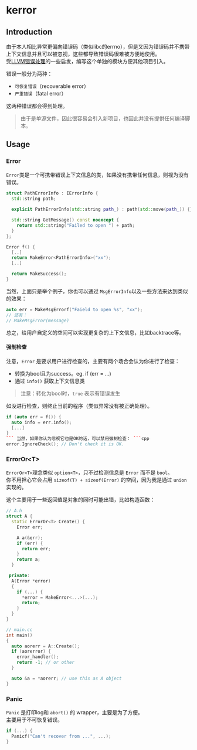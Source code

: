 # kerror

## Introduction
由于本人相比异常更偏向错误码（类似libc的errno），但是又因为错误码并不携带上下文信息并且可以被忽视，这些都导致错误码很难被方便地使用。  
受[LLVM错误处理](https://llvm.org/docs/ProgrammersManual.html#error-handling)的一些启发，编写这个单独的模块方便其他项目引入。

错误一般分为两种：

* `可恢复错误`（recoverable error）
* `严重错误`（fatal error）

这两种错误都会得到处理。

> 由于是单源文件，因此很容易会引入新项目，也因此并没有提供任何编译脚本。

## Usage
### Error
`Error`类是一个可携带错误上下文信息的类，如果没有携带任何信息，则视为没有错误。
```cpp
struct PathErrorInfo : IErrorInfo {
  std::string path;
  
  explicit PathErrorInfo(std::string path_) : path(std::move(path_)) {}

  std::string GetMessage() const noexcept {
    return std::string("Failed to open ") + path;
  }
};

Error f() {
  [..]
  return MakeError<PathErrorInfo>("xx");
  [..]

  return MakeSuccess();
}
```
当然，上面只是举个例子，你也可以通过 `MsgErrorInfo`以及一些方法来达到类似的效果：
```cpp
auto err = MakeMsgErrorf("Faield to open %s", "xx");
// 还有：
// MakeMsgError(message)
```
总之，给用户自定义的空间可以实现更复杂的上下文信息，比如backtrace等。

#### 强制检查
注意，`Error` 是要求用户进行检查的，主要有两个场合会认为你进行了检查：
* 转换为bool且为success。eg. if (err = ...) 
* 通过 `info()` 获取上下文信息类

> 注意：转化为bool时，`true` 表示有错误发生

如没进行检查，则终止当前的程序（类似异常没有被正确处理）。

```cpp
if (auto err = f()) {
  auto info = err.info();
  [...]
}
``` 当然，如果你认为忽视它也是OK的话，可以禁用强制检查： ```cpp
error.IgnoreCheck(); // Don't check it is OK.
```

### ErrorOr\<T>
`ErrorOr<T>`理念类似 `option<T>`，只不过检测信息是 `Error` 而不是 `bool`。  
你不用担心它会占用 `sizeof(T) + sizeof(Error)` 的空间，因为我是通过 `union` 实现的。

这个主要用于一些返回值是对象的同时可能出错，比如构造函数：
```cpp
// A.h
struct A {
  static ErrorOr<T> Create() {
    Error err;

    A a(&err);
    if (err) {
      return err;
    }
    return a;
  }

 private:
  A(Error *error)
  {
    if (...) {
      *error = MakeError<...>(...);
      return;
    }
  }
}

// main.cc
int main()
{
  auto aorerr = A::Create();
  if (aorerror) {
    error_handler();
    return -1; // or other
  }

  auto &a = *aorerr; // use this as A object
}
```

### Panic
`Panic` 是打印log和 `abort()` 的 wrapper，主要是为了方便。  
主要用于不可恢复错误。
```cpp
if (...) {
  Panicf("Can't recover from ...", ...);
}
```
